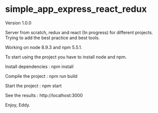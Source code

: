 # simple_app_express_react_redux

Version 1.0.0

Server from scratch, redux and react (In progress) for different projects.
Trying to add the best practice and best tools.

Working on node 8.9.3 and npm 5.5.1.

To start using the project you have to install node and npm.

Install dependencies :
npm install

Compile the project :
npm run build

Start the project :
npm start

See the results :
http://localhost:3000

Enjoy,
Eddy.
